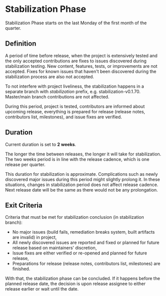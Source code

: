 # Stabilization Phase

Stabilization Phase starts on the last Monday of the first month of the quarter.

## Definition
A period of time before release, when the project is extensively tested and the only accepted contributions are fixes to issues discovered during stabilization testing.
New content, features, tests, or improvements are not accepted.
Fixes for known issues that haven't been discovered during the stabilization process are also not accepted.

To not interfere with project liveliness, the stabilization happens in a separate branch with *stabilization* prefix, e.g. stabilization-v0.1.70.
Master/main branch contributions are not affected.

During this period, project is tested, contributors are informed about upcoming release, everything is prepared for release (release notes, contributors list, milestones), and issue fixes are verified.

## Duration
Current duration is set to **2 weeks**.

The longer the time between releases, the longer it will take for stabilization.
The two weeks period is in line with the release cadence, which is one release per quarter.

This duration for stabilization is approximate.
Complications such as newly discovered major issues during this period might slightly prolong it.
In these situations, changes in stabilization period does not affect release cadence.
Next release date will be the same as there would not be any prolongation.

## Exit Criteria
Criteria that must be met for stabilization conclusion (in stabilization branch):
- No major issues (build fails, remediation breaks system, built artifacts are invalid) in project,
- All newly discovered issues are reported and fixed or planned for future release based on maintainers' discretion,
- Issue fixes are either verified or re-opened and planned for future release,
- Preparations for release (release notes, contributors list, milestones) are finished.

With that, the stabilization phase can be concluded.
If it happens before the planned release date, the decision is upon release assignee to either release earlier or wait until the date.
